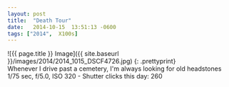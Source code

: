 ```yaml
---
layout: post
title:  "Death Tour"
date:   2014-10-15  13:51:13 -0600
tags: ["2014",  X100s]
---
```

![{{ page.title }} Image]({{ site.baseurl }}/images/2014/2014_1015_DSCF4726.jpg)
{: .prettyprint}  
Whenever I drive past a cemetery, I'm always looking for old headstones  
1/75 sec, f/5.0, ISO 320 - Shutter clicks this day: 260